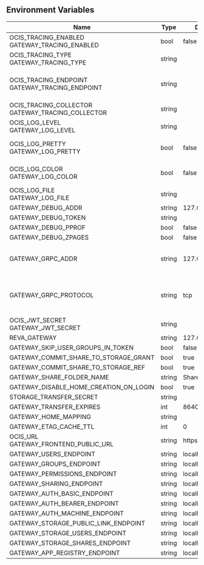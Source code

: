 ## Environment Variables

| Name | Type | Default Value | Description |
|------|------|---------------|-------------|
| OCIS_TRACING_ENABLED<br/>GATEWAY_TRACING_ENABLED | bool | false | Activates tracing.|
| OCIS_TRACING_TYPE<br/>GATEWAY_TRACING_TYPE | string |  | |
| OCIS_TRACING_ENDPOINT<br/>GATEWAY_TRACING_ENDPOINT | string |  | The endpoint to the tracing collector.|
| OCIS_TRACING_COLLECTOR<br/>GATEWAY_TRACING_COLLECTOR | string |  | |
| OCIS_LOG_LEVEL<br/>GATEWAY_LOG_LEVEL | string |  | The log level.|
| OCIS_LOG_PRETTY<br/>GATEWAY_LOG_PRETTY | bool | false | Activates pretty log output.|
| OCIS_LOG_COLOR<br/>GATEWAY_LOG_COLOR | bool | false | Activates colorized log output.|
| OCIS_LOG_FILE<br/>GATEWAY_LOG_FILE | string |  | The target log file.|
| GATEWAY_DEBUG_ADDR | string | 127.0.0.1:9143 | |
| GATEWAY_DEBUG_TOKEN | string |  | |
| GATEWAY_DEBUG_PPROF | bool | false | |
| GATEWAY_DEBUG_ZPAGES | bool | false | |
| GATEWAY_GRPC_ADDR | string | 127.0.0.1:9142 | The address of the grpc service.|
| GATEWAY_GRPC_PROTOCOL | string | tcp | The transport protocol of the grpc service.|
| OCIS_JWT_SECRET<br/>GATEWAY_JWT_SECRET | string |  | |
| REVA_GATEWAY | string | 127.0.0.1:9142 | |
| GATEWAY_SKIP_USER_GROUPS_IN_TOKEN | bool | false | |
| GATEWAY_COMMIT_SHARE_TO_STORAGE_GRANT | bool | true | |
| GATEWAY_COMMIT_SHARE_TO_STORAGE_REF | bool | true | |
| GATEWAY_SHARE_FOLDER_NAME | string | Shares | |
| GATEWAY_DISABLE_HOME_CREATION_ON_LOGIN | bool | true | |
| STORAGE_TRANSFER_SECRET | string |  | |
| GATEWAY_TRANSFER_EXPIRES | int | 86400 | |
| GATEWAY_HOME_MAPPING | string |  | |
| GATEWAY_ETAG_CACHE_TTL | int | 0 | |
| OCIS_URL<br/>GATEWAY_FRONTEND_PUBLIC_URL | string | https://localhost:9200 | |
| GATEWAY_USERS_ENDPOINT | string | localhost:9144 | |
| GATEWAY_GROUPS_ENDPOINT | string | localhost:9160 | |
| GATEWAY_PERMISSIONS_ENDPOINT | string | localhost:9191 | |
| GATEWAY_SHARING_ENDPOINT | string | localhost:9150 | |
| GATEWAY_AUTH_BASIC_ENDPOINT | string | localhost:9146 | |
| GATEWAY_AUTH_BEARER_ENDPOINT | string | localhost:9148 | |
| GATEWAY_AUTH_MACHINE_ENDPOINT | string | localhost:9166 | |
| GATEWAY_STORAGE_PUBLIC_LINK_ENDPOINT | string | localhost:9178 | |
| GATEWAY_STORAGE_USERS_ENDPOINT | string | localhost:9157 | |
| GATEWAY_STORAGE_SHARES_ENDPOINT | string | localhost:9154 | |
| GATEWAY_APP_REGISTRY_ENDPOINT | string | localhost:9242 | |